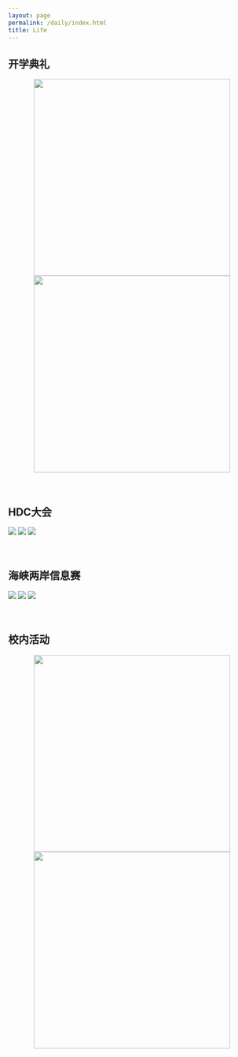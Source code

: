 ```yaml
---
layout: page
permalink: /daily/index.html
title: Life
---
```




## 开学典礼

<center class="half">
    <img src="https://wangzhipeng2002.github.io/images/IMG_20211204_093607.jpg" width="400"/><img src="https://wangzhipeng2002.github.io/images/IMG_20211204_093155.jpg" width="400"/></center>

<br>

<br>

## HDC大会

<div class="third">
<img src="https://wangzhipeng2002.github.io/images/mmexport1669345272022.jpg">
<img src="https://wangzhipeng2002.github.io/images/mmexport1669345329301.jpg">
<img src="https://wangzhipeng2002.github.io/images/mmexport1669345387282.jpg">
</div>

<br>

<br>

## 海峡两岸信息赛

<div class="third">
<img src="https://wangzhipeng2002.github.io/images/haixia1.jpeg">
<img src="https://wangzhipeng2002.github.io/images/haixia2.jpeg">
<img src="https://wangzhipeng2002.github.io/images/haixia3.jpg">
</div>



<br>

<br>

## 校内活动

<center class="half">
    <img src="https://wangzhipeng2002.github.io/images/gongzuo1.jpg" width="400"/><img src="https://wangzhipeng2002.github.io/images/gongzuo2.png" width="400"/></center>

